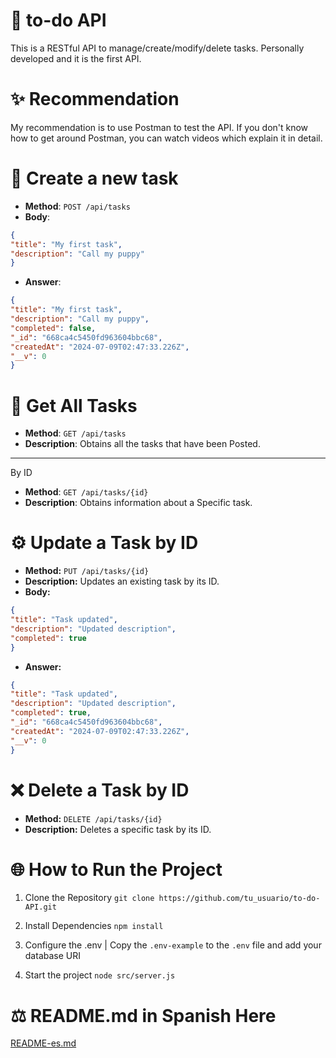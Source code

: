# 🎈 to-do API

This is a RESTful API to manage/create/modify/delete tasks. Personally developed and it is the first API.

# ✨ Recommendation
My recommendation is to use Postman to test the API. If you don't know how to get around Postman, you can watch videos which explain it in detail.

# 🔋 Create a new task

- **Method**: `POST /api/tasks`
- **Body**:
 ```json
 {
 "title": "My first task",
 "description": "Call my puppy"
 }
 ```
- **Answer**:
 ```json
 {
 "title": "My first task",
 "description": "Call my puppy",
 "completed": false,
 "_id": "668ca4c5450fd963604bbc68",
 "createdAt": "2024-07-09T02:47:33.226Z",
 "__v": 0
 }
 ```
# 🥇 Get All Tasks

- **Method**: `GET /api/tasks`
- **Description**: Obtains all the tasks that have been Posted.

---

By ID
- **Method**: `GET /api/tasks/{id}`
- **Description**: Obtains information about a Specific task.

# ⚙ Update a Task by ID

- **Method:** `PUT /api/tasks/{id}`
- **Description:** Updates an existing task by its ID.
- **Body:**
 ```json
 {
 "title": "Task updated",
 "description": "Updated description",
 "completed": true
 }
 ```
- **Answer:**
 ```json
 {
 "title": "Task updated",
 "description": "Updated description",
 "completed": true,
 "_id": "668ca4c5450fd963604bbc68",
 "createdAt": "2024-07-09T02:47:33.226Z",
 "__v": 0
 }
 ```
# ❌ Delete a Task by ID

- **Method:** `DELETE /api/tasks/{id}`
- **Description:** Deletes a specific task by its ID.

# 🌐 How to Run the Project

1. Clone the Repository ```git clone https://github.com/tu_usuario/to-do-API.git```

2. Install Dependencies ``` npm install ```

3. Configure the .env | Copy the `.env-example` to the `.env` file and add your database URI

4. Start the project ``` node src/server.js ```

# ⚖ README.md in Spanish Here
[README-es.md](README-es.md)
